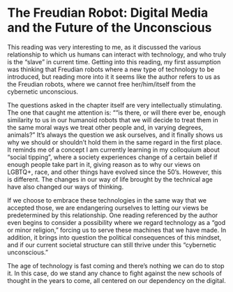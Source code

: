 # The Freudian Robot: Digital Media and the Future of the Unconscious 

This reading was very interesting to me, as it discussed the various relationship to which us humans can interact with technology, and who truly is the “slave” in current time. Getting into this reading, my first assumption was thinking that Freudian robots where a new type of technology to be introduced, but reading more into it it seems like the author refers to us as the Freudian robots, where we cannot free her/him/itself from the cybernetic unconscious.

The questions asked in the chapter itself are very intellectually stimulating. The one that caught me attention is: ““is there, or will there ever be, enough similarity to us in our humanoid robots that we will decide to treat them in the same moral ways we treat other people and, in varying degrees, animals?” It’s always the question we ask ourselves, and it finally shows us why we should or shouldn’t hold them in the same regard in the first place. It reminds me of a concept I am currently learning in my colloquium about “social tipping”, where a society experiences change of a certain belief if enough people take part in it, giving reason as to why our views on LGBTQ+, race, and other things have evolved since the 50’s. However, this is different. The changes in our way of life brought by the technical age have also changed our ways of thinking. 

If we choose to embrace these technologies in the same way that we accepted those, we are endangering ourselves to letting our views be predetermined by this relationship. One reading referenced by the author even begins to consider a possibility where we regard technology as a “god or minor religion,” forcing us to serve these machines that we have made. In addition, it brings into question the political consequences of this mindset, and if our current societal structure can still thrive under this “cybernetic unconscious.”

The age of technology is fast coming and there’s nothing we can do to stop it. In this case, do we stand any chance to fight against the new schools of thought in the years to come, all centered on our dependency on the digital.
